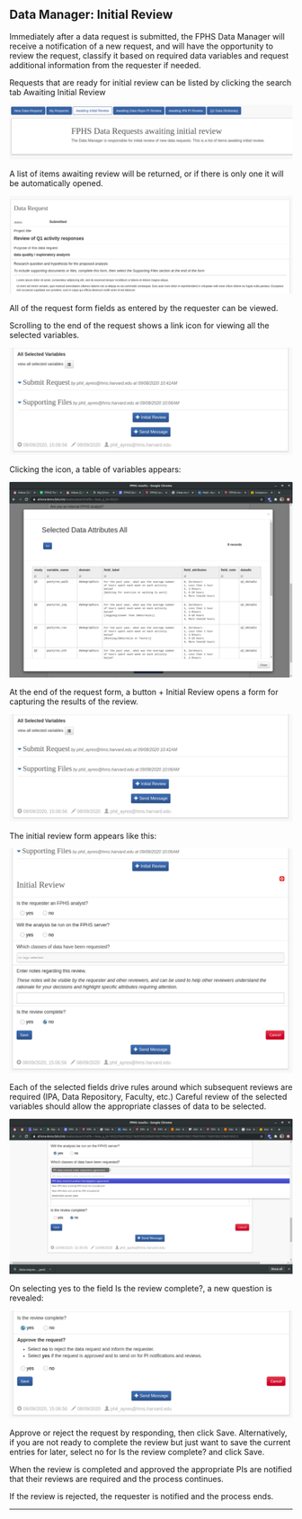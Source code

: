 ## Data Manager: Initial Review

Immediately after a data request is submitted, the FPHS Data Manager will receive a notification of a new request, and will have the opportunity to review the request, classify it based on required data variables and request additional information from the requester if needed.

Requests that are ready for initial review can be listed by clicking the search tab Awaiting Initial Review

![](images/image34.png)

A list of items awaiting review will be returned, or if there is only one it will be automatically opened.

![](images/image9.png)

All of the request form fields as entered by the requester can be viewed.

Scrolling to the end of the request shows a link icon for viewing all the selected variables.

![](images/image26.png)

Clicking the icon, a table of variables appears:

![](images/image2.png)

At the end of the request form, a button \+ Initial Review opens a form for capturing the results of the review.

![](images/image26.png)

The initial review form appears like this:

![](images/image35.png)

Each of the selected fields drive rules around which subsequent reviews are required (IPA, Data Repository, Faculty, etc.) Careful review of the selected variables should allow the appropriate classes of data to be selected.

![](images/image14.png)

On selecting yes to the field Is the review complete?, a new question is revealed:

![](images/image17.png)

Approve or reject the request by responding, then click Save. Alternatively, if you are not ready to complete the review but just want to save the current entries for later, select no for Is the review complete? and click Save.

When the review is completed and approved the appropriate PIs are notified that their reviews are required and the process continues.

If the review is rejected, the requester is notified and the process ends.

- - -


